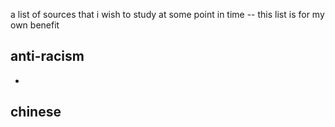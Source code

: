a list of sources that i wish to study at some point in time -- this list is for my own benefit

## anti-racism
- 

## chinese